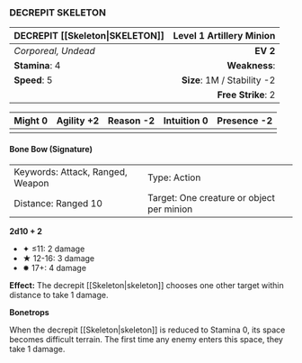 ### DECREPIT SKELETON

| DECREPIT [[Skeleton\|SKELETON]] | **Level 1 Artillery Minion** |
| :------------------------------ | ---------------------------: |
| *Corporeal, Undead*             |                     **EV 2** |
| **Stamina**: 4                  |                **Weakness**: |
| **Speed**: 5                    |  **Size**: 1M / Stability -2 |
|                                 |           **Free Strike**: 2 |

| **Might** 0 | **Agility** +2 | **Reason** -2 | **Intuition** 0 | **Presence** -2 |
| ----------- | -------------- | ------------- | --------------- | --------------- |
|             |                |               |                 |                 |

#### Bone Bow (Signature)

|                                  |                                           |
| :------------------------------- | :---------------------------------------- |
| Keywords: Attack, Ranged, Weapon | Type: Action                              |
| Distance: Ranged 10              | Target: One creature or object per minion |

**2d10 + 2**

- ✦ ≤11: 2 damage
- ★ 12-16: 3 damage
- ✸ 17+: 4 damage

**Effect:** The decrepit [[Skeleton|skeleton]] chooses one other target within distance to take 1 damage.

**Bonetrops**

When the decrepit [[Skeleton|skeleton]] is reduced to Stamina 0, its space becomes difficult terrain. The first time any enemy enters this space, they take 1 damage.
